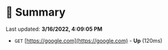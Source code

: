 # 📖 Summary
Last updated: **3/16/2022, 4:09:05 PM**

- `GET` [https://google.com](https://google.com) - **Up** (120ms)
